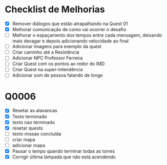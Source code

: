 # Checklist de Melhorias

- [x] Remover diálogos que estão atrapalhando na Quest 01
- [x] Melhorar comunicação de como vai ocorrer o desafio
- [ ] Melhorar o espaçamento dos tempos entre cada mensagem, deixando mais devagar e depois adicionando velocidade ao final
- [ ] Adicionar imagens para exemplo da quest
- [ ] Criar caminho até a Resistência
- [ ] Adicionar NPC Professor Ferreira
- [ ] Criar Quest com os pontos ao redor do IMD
- [ ] Criar Quest na super-intendência
- [ ] Adicionar som de pessoa falando de longe

# Q0006

- [x] Resetar as alavancas
- [x] Texto terminado
- [x] texto nao terminado
- [x] resetar quests
- [ ] texto missao concluída
- [ ] criar mapa
- [ ] adicionar mapa
- [x] Pausar o tempo quando terminar todas as torres
- [x] Corrigir última lampada que não está acendendo
